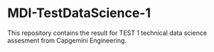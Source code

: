 # MDI-TestDataScience-1
This repository contains the result for TEST 1 technical data science assesment from Capgemini Engineering.
